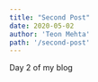 ```yaml
---
title: "Second Post"
date: 2020-05-02
author: 'Teon Mehta'
path: '/second-post'
---
```


Day 2 of my blog
